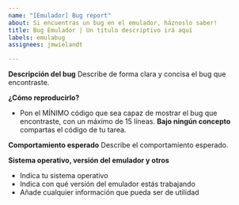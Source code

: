 ```yaml
---
name: "[Emulador] Bug report"
about: Si encuentras un bug en el emulador, háznoslo saber!
title: Bug Emulador | Un título descriptivo irá aquí
labels: emulabug
assignees: jmwielandt

---
```


**Descripción del bug**
Describe de forma clara y concisa el bug que encontraste.

**¿Cómo reproducirlo?**
- Pon el MÍNIMO código que sea capaz de mostrar el bug que encontraste, con un máximo de 15 líneas. **Bajo ningún concepto** compartas el código de tu tarea.

**Comportamiento esperado**
Describe el comportamiento esperado.

**Sistema operativo, versión del emulador y otros**
- Indica tu sistema operativo
- Indica con qué versión del emulador estás trabajando
- Añade cualquier información que pueda ser de utilidad
